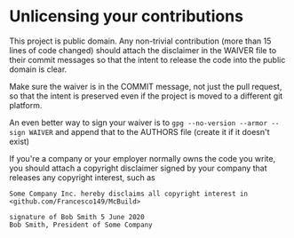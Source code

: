 
# Unlicensing your contributions

This project is public domain. Any non-trivial contribution (more than 15 lines of code changed)
should attach the disclaimer in the WAIVER file to their commit messages so that the intent to
release the code into the public domain is clear.

Make sure the waiver is in the COMMIT message, not just the pull request, so that the intent is
preserved even if the project is moved to a different git platform.

An even better way to sign your waiver is to `gpg --no-version --armor --sign WAIVER` and append
that to the AUTHORS file (create it if it doesn't exist)

If you're a company or your employer normally owns the code you write, you should attach a copyright
disclaimer signed by your company that releases any copyright interest, such as

```
Some Company Inc. hereby disclaims all copyright interest in <github.com/Francesco149/McBuild>

signature of Bob Smith 5 June 2020
Bob Smith, President of Some Company
```
